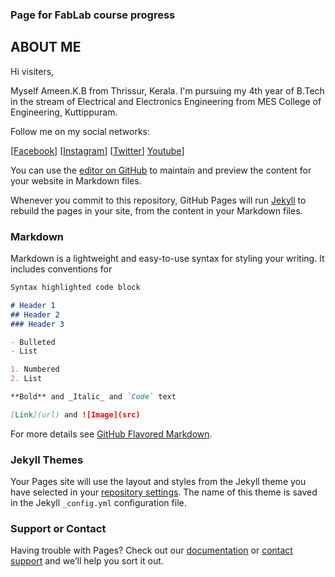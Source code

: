### Page for FabLab course progress

## ABOUT ME
Hi visiters,

Myself Ameen.K.B from Thrissur, Kerala. I'm pursuing my 4th year of B.Tech in the stream of Electrical and Electronics Engineering from MES College of Engineering, Kuttippuram.

Follow me on my social networks:

[[Facebook](https://facebook.com/ameintruztmi)]  [[Instagram](https://www.instagram.com/ameintruztmi)]  [[Twitter](https://twitter.com/AmeinTruztme)] [Youtube](https://www.youtube.com/channel/UCh27FNyx4hxOgZCwAtZgn8g?view_as=subscriber)]

You can use the [editor on GitHub](https://github.com/ameenkb/ameenkb.github.com/edit/master/index.md) to maintain and preview the content for your website in Markdown files.

Whenever you commit to this repository, GitHub Pages will run [Jekyll](https://jekyllrb.com/) to rebuild the pages in your site, from the content in your Markdown files.

### Markdown

Markdown is a lightweight and easy-to-use syntax for styling your writing. It includes conventions for

```markdown
Syntax highlighted code block

# Header 1
## Header 2
### Header 3

- Bulleted
- List

1. Numbered
2. List

**Bold** and _Italic_ and `Code` text

[Link](url) and ![Image](src)
```

For more details see [GitHub Flavored Markdown](https://guides.github.com/features/mastering-markdown/).

### Jekyll Themes

Your Pages site will use the layout and styles from the Jekyll theme you have selected in your [repository settings](https://github.com/ameenkb/ameenkb.github.com/settings). The name of this theme is saved in the Jekyll `_config.yml` configuration file.

### Support or Contact

Having trouble with Pages? Check out our [documentation](https://help.github.com/categories/github-pages-basics/) or [contact support](https://github.com/contact) and we’ll help you sort it out.
